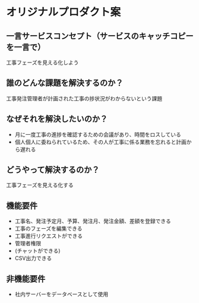 # オリジナルプロダクト案

## 一言サービスコンセプト（サービスのキャッチコピーを一言で）

工事フェーズを見える化しよう

## 誰のどんな課題を解決するのか？

工事発注管理者が計画された工事の捗状況がわからないという課題

## なぜそれを解決したいのか？

- 月に一度工事の進捗を確認するための会議があり、時間をロスしている
- 個人個人に委ねられているため、その人が工事に係る業務を忘れると計画から遅れる

## どうやって解決するのか？

工事フェーズを見える化する

## 機能要件

- 工事名、発注予定月、予算、発注月、発注金額、差額を登録できる
- 工事のフェーズを編集できる
- 工事進行リクエストができる
- 管理者権限
- (チャットができる)
- CSV出力できる

## 非機能要件

- 社内サーバーをデータベースとして使用
